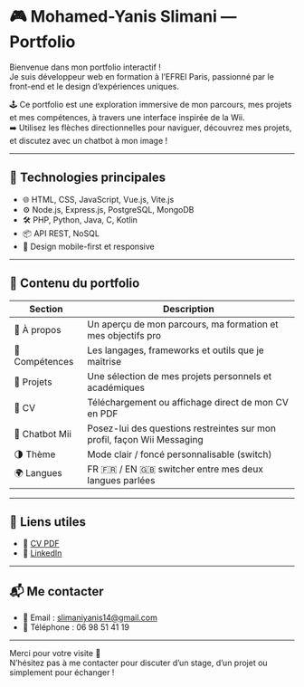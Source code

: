 # 🎮 Mohamed-Yanis Slimani — Portfolio

Bienvenue dans mon portfolio interactif !  
Je suis développeur web en formation à l’EFREI Paris, passionné par le front-end et le design d’expériences uniques.

🕹️ Ce portfolio est une exploration immersive de mon parcours, mes projets et mes compétences, à travers une interface inspirée de la Wii.  
➡️ Utilisez les flèches directionnelles pour naviguer, découvrez mes projets, et discutez avec un chatbot à mon image !  

---

## 🚀 Technologies principales

- 🌐 HTML, CSS, JavaScript, Vue.js, Vite.js  
- ⚙️ Node.js, Express.js, PostgreSQL, MongoDB  
- 🛠️ PHP, Python, Java, C, Kotlin  
- 📦 API REST, NoSQL  
- 🎨 Design mobile-first et responsive

---

## 📂 Contenu du portfolio

| Section          | Description                                                                 |
|------------------|-----------------------------------------------------------------------------|
| 👤 À propos       | Un aperçu de mon parcours, ma formation et mes objectifs pro               |
| 🧠 Compétences     | Les langages, frameworks et outils que je maîtrise                        |
| 💼 Projets        | Une sélection de mes projets personnels et académiques                     |
| 📄 CV             | Téléchargement ou affichage direct de mon CV en PDF                       |
| 🤖 Chatbot Mii    | Posez-lui des questions restreintes sur mon profil, façon Wii Messaging   |
| 🌗 Thème         | Mode clair / foncé personnalisable (switch)                               |
| 🌍 Langues        | FR 🇫🇷 / EN 🇬🇧 switcher entre mes deux langues parlées                     |

---

## 📎 Liens utiles

- 📄 [CV PDF](./src/cv_mohamed-yanis_slimani_2025.pdf)  
- 💼 [LinkedIn](https://www.linkedin.com/in/mohamed-yanis-slimani-441901249)

---

## 📬 Me contacter

- 📧 Email : slimaniyanis14@gmail.com  
- 📱 Téléphone : 06 98 51 41 19  

---

Merci pour votre visite 🙌  
N’hésitez pas à me contacter pour discuter d’un stage, d’un projet ou simplement pour échanger !
